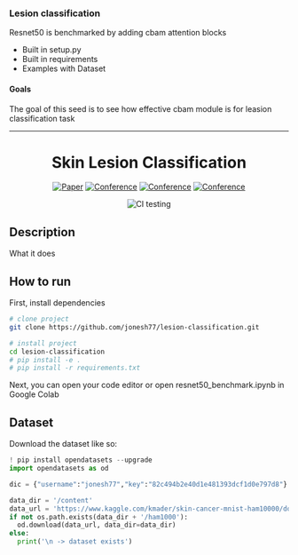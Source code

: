 ### Lesion classification
Resnet50 is benchmarked by adding cbam attention blocks

- Built in setup.py
- Built in requirements
- Examples with Dataset

#### Goals  
The goal of this seed is to see how effective cbam module is for leasion classification task    
 
---

<div align="center">    
 
# Skin Lesion Classification     

[![Paper](http://img.shields.io/badge/paper-arxiv.1001.2234-B31B1B.svg)](https://arxiv.org/abs/1807.06521)
[![Conference](http://img.shields.io/badge/NeurIPS-2019-4b44ce.svg)](https://papers.nips.cc/book/advances-in-neural-information-processing-systems-31-2018)
[![Conference](http://img.shields.io/badge/ICLR-2019-4b44ce.svg)](https://papers.nips.cc/book/advances-in-neural-information-processing-systems-31-2018)
[![Conference](http://img.shields.io/badge/AnyConference-year-4b44ce.svg)](https://papers.nips.cc/book/advances-in-neural-information-processing-systems-31-2018)  
<!--
ARXIV   
[![Paper](http://img.shields.io/badge/arxiv-math.co:1480.1111-B31B1B.svg)](https://www.nature.com/articles/nature14539)
-->
![CI testing](https://github.com/PyTorchLightning/deep-learning-project-template/workflows/CI%20testing/badge.svg?branch=master&event=push)


<!--  
Conference   
-->   
</div>
 
## Description   
What it does   

## How to run   
First, install dependencies   
```bash
# clone project   
git clone https://github.com/jonesh77/lesion-classification.git

# install project   
cd lesion-classification
# pip install -e .   
# pip install -r requirements.txt
 ```   
 Next, you can open your code editor or open resnet50_benchmark.ipynb in Google Colab
 <!-- ```bash
# module folder
cd project

# run module (example: mnist as your main contribution)   
python lit_classifier_main.py    
``` -->

## Dataset
Download the dataset like so:
```python
! pip install opendatasets --upgrade
import opendatasets as od

dic = {"username":"jonesh77","key":"82c494b2e40d1e481393dcf1d0e797d8"} # kaggle.jason

data_dir = '/content'
data_url = 'https://www.kaggle.com/kmader/skin-cancer-mnist-ham10000/download'
if not os.path.exists(data_dir + '/ham1000'):
  od.download(data_url, data_dir=data_dir)
else:
  print('\n -> dataset exists')
```

<!-- ### Citation   
```
@article{Sanjar,
  title={Mr},
  author={Sanjar},
  year={2020}
}
```    -->
